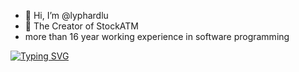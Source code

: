- 👋 Hi, I’m @lyphardlu
- 👀 The Creator of StockATM
- more than 16 year working experience in software programming

<!--   my-ticker -->    
[![Typing SVG](https://readme-typing-svg.herokuapp.com?color=%2336BCF7&center=true&vCenter=true&width=800&lines=Hi+there+👋,+I+am+Lyphard;+The+Creator+of+StockATM;+Over+16+years+of+programming+experience;+Managed+projects+and+Coached+4+Team+members;+Know+how+to+build+Startup+Company;+Programming:+C/Java/JavaScript/NodeJS/Spice/PHP/MySQL/ShellScript;+My+Hobbits:+Piano+performance+and+music+composition)](https://git.io/typing-svg)



<!---
lyphardlu/lyphardlu is a ✨ special ✨ repository because its `README.md` (this file) appears on your GitHub profile.
You can click the Preview link to take a look at your changes.
--->
